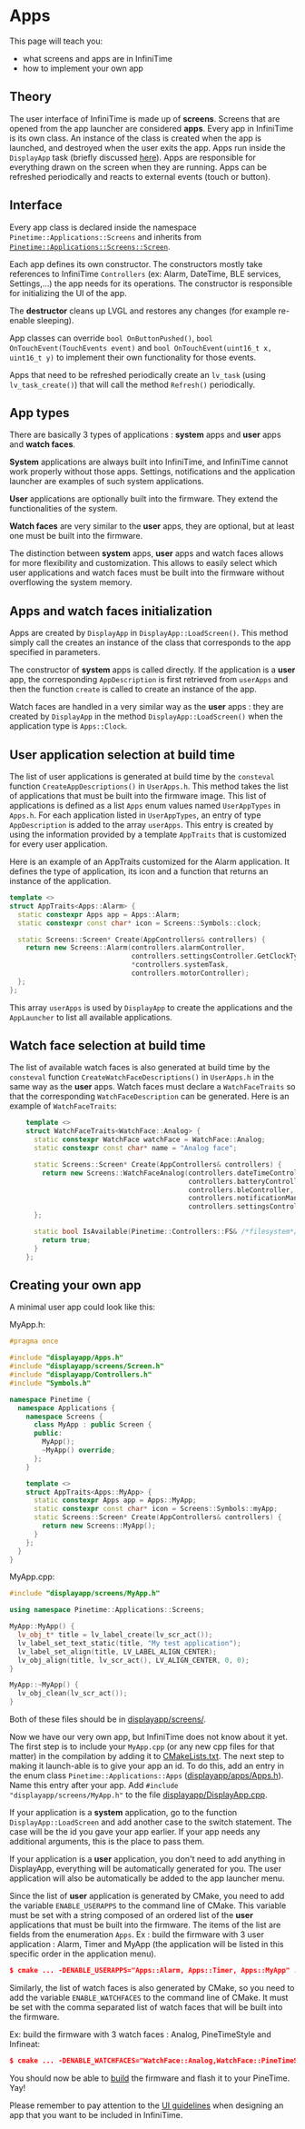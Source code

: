 # Apps

This page will teach you:

- what screens and apps are in InfiniTime
- how to implement your own app

## Theory

The user interface of InfiniTime is made up of **screens**.
Screens that are opened from the app launcher are considered **apps**.
Every app in InfiniTime is its own class.
An instance of the class is created when the app is launched, and destroyed when the user exits the app.
Apps run inside the `DisplayApp` task (briefly discussed [here](./Intro.md)).
Apps are responsible for everything drawn on the screen when they are running.
Apps can be refreshed periodically and reacts to external events (touch or button).

## Interface

Every app class is declared inside the namespace `Pinetime::Applications::Screens`
and inherits
from [`Pinetime::Applications::Screens::Screen`](https://github.com/InfiniTimeOrg/InfiniTime/blob/main/src/displayapp/screens/Screen.h).

Each app defines its own constructor.
The constructors mostly take references to InfiniTime `Controllers` (ex: Alarm, DateTime, BLE services, Settings,...)
the app needs for its operations. The constructor is responsible for initializing the UI of the app.

The **destructor** cleans up LVGL and restores any changes (for example re-enable sleeping).

App classes can override `bool OnButtonPushed()`, `bool OnTouchEvent(TouchEvents event)`
and `bool OnTouchEvent(uint16_t x, uint16_t y)` to implement their own functionality for those events.

Apps that need to be refreshed periodically create an `lv_task` (using `lv_task_create()`)
that will call the method `Refresh()` periodically.

## App types

There are basically 3 types of applications : **system** apps and **user** apps and **watch faces**.

**System** applications are always built into InfiniTime, and InfiniTime cannot work properly without those apps.
Settings, notifications and the application launcher are examples of such system applications.

**User** applications are optionally built into the firmware. They extend the functionalities of the system.

**Watch faces** are very similar to the **user** apps, they are optional, but at least one must be built into the firmware.

The distinction between **system** apps,  **user** apps and watch faces allows for more flexibility and customization.
This allows to easily select which user applications and watch faces must be built into the firmware
without overflowing the system memory.

## Apps and watch faces initialization

Apps are created by `DisplayApp` in `DisplayApp::LoadScreen()`.
This method simply call the creates an instance of the class that corresponds to the app specified in parameters.

The constructor of **system** apps is called directly. If the application is a **user** app,
the corresponding `AppDescription` is first retrieved from `userApps`
and then the function `create` is called to create an instance of the app.

Watch faces are handled in a very similar way as the **user** apps : they are created by `DisplayApp` in the method `DisplayApp::LoadScreen()` when the application type is `Apps::Clock`.

## User application selection at build time

The list of user applications is generated at build time by the `consteval` function `CreateAppDescriptions()`
in `UserApps.h`. This method takes the list of applications that must be built into the firmware image.
This list of applications is defined as a list `Apps` enum values named `UserAppTypes` in `Apps.h`.
For each application listed in `UserAppTypes`, an entry of type `AppDescription` is added to the array `userApps`.
This entry is created by using the information provided by a template `AppTraits`
that is customized for every user application.

Here is an example of an AppTraits customized for the Alarm application.
It defines the type of application, its icon and a function that returns an instance of the application.

```c++
template <>
struct AppTraits<Apps::Alarm> {
  static constexpr Apps app = Apps::Alarm;
  static constexpr const char* icon = Screens::Symbols::clock;

  static Screens::Screen* Create(AppControllers& controllers) {
    return new Screens::Alarm(controllers.alarmController,
                              controllers.settingsController.GetClockType(),
                              *controllers.systemTask,
                              controllers.motorController);
  };
};
```

This array `userApps` is used by `DisplayApp` to create the applications and the `AppLauncher`
to list all available applications.

## Watch face selection at build time

The list of available watch faces is also generated at build time by the `consteval`
function `CreateWatchFaceDescriptions()` in `UserApps.h` in the same way as the **user** apps.
Watch faces must declare a `WatchFaceTraits` so that the corresponding `WatchFaceDescription` can be generated.
Here is an example of `WatchFaceTraits`:
```c++
    template <>
    struct WatchFaceTraits<WatchFace::Analog> {
      static constexpr WatchFace watchFace = WatchFace::Analog;
      static constexpr const char* name = "Analog face";

      static Screens::Screen* Create(AppControllers& controllers) {
        return new Screens::WatchFaceAnalog(controllers.dateTimeController,
                                            controllers.batteryController,
                                            controllers.bleController,
                                            controllers.notificationManager,
                                            controllers.settingsController);
      };

      static bool IsAvailable(Pinetime::Controllers::FS& /*filesystem*/) {
        return true;
      }
    };
```

## Creating your own app

A minimal user app could look like this:

MyApp.h:

```cpp
#pragma once

#include "displayapp/Apps.h"
#include "displayapp/screens/Screen.h"
#include "displayapp/Controllers.h"
#include "Symbols.h"

namespace Pinetime {
  namespace Applications {
    namespace Screens {
      class MyApp : public Screen {
      public:
        MyApp();
        ~MyApp() override;
      };
    }

    template <>
    struct AppTraits<Apps::MyApp> {
      static constexpr Apps app = Apps::MyApp;
      static constexpr const char* icon = Screens::Symbols::myApp;
      static Screens::Screen* Create(AppControllers& controllers) {
        return new Screens::MyApp();
      }
    };
  }
}
```

MyApp.cpp:

```cpp
#include "displayapp/screens/MyApp.h"

using namespace Pinetime::Applications::Screens;

MyApp::MyApp() {
  lv_obj_t* title = lv_label_create(lv_scr_act());
  lv_label_set_text_static(title, "My test application");
  lv_label_set_align(title, LV_LABEL_ALIGN_CENTER);
  lv_obj_align(title, lv_scr_act(), LV_ALIGN_CENTER, 0, 0);
}

MyApp::~MyApp() {
  lv_obj_clean(lv_scr_act());
}
```

Both of these files should be in [displayapp/screens/](/src/displayapp/screens/).

Now we have our very own app, but InfiniTime does not know about it yet.
The first step is to include your `MyApp.cpp` (or any new cpp files for that matter)
in the compilation by adding it to [CMakeLists.txt](/CMakeLists.txt).
The next step to making it launch-able is to give your app an id.
To do this, add an entry in the enum class `Pinetime::Applications::Apps` ([displayapp/apps/Apps.h](/src/displayapp/apps/Apps.h.in)).
Name this entry after your app. Add `#include "displayapp/screens/MyApp.h"`
to the file [displayapp/DisplayApp.cpp](/src/displayapp/DisplayApp.cpp).

If your application is a **system** application, go to the function `DisplayApp::LoadScreen`
and add another case to the switch statement.
The case will be the id you gave your app earlier.
If your app needs any additional arguments, this is the place to pass them.

If your application is a **user** application, you don't need to add anything in DisplayApp,
everything will be automatically generated for you.
The user application will also be automatically be added to the app launcher menu.

Since the list of **user** application is generated by CMake, you need to add the variable `ENABLE_USERAPPS` to the command line of CMake.
This variable must be set with a string composed of an ordered list of the **user** applications that must be built into the firmware.
The items of the list are fields from the enumeration `Apps`.
Ex : build the firmware with 3 user application : Alarm, Timer and MyApp (the application will be listed in this specific order in the application menu).

```cmake
$ cmake ... -DENABLE_USERAPPS="Apps::Alarm, Apps::Timer, Apps::MyApp" ...
```

Similarly, the list of watch faces is also generated by CMake, so you need to add the variable `ENABLE_WATCHFACES` to the command line of CMake.
It must be set with the comma separated list of watch faces that will be built into the firmware.

Ex: build the firmware with 3 watch faces : Analog, PineTimeStyle and Infineat:

```cmake
$ cmake ... -DENABLE_WATCHFACES="WatchFace::Analog,WatchFace::PineTimeStyle,WatchFace::Infineat" ...
```

You should now be able to [build](../buildAndProgram.md) the firmware
and flash it to your PineTime. Yay!

Please remember to pay attention to the [UI guidelines](../ui_guidelines.md)
when designing an app that you want to be included in InfiniTime.
